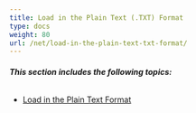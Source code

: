 ```yaml
---
title: Load in the Plain Text (.TXT) Format
type: docs
weight: 80
url: /net/load-in-the-plain-text-txt-format/
---
```


###### **This section includes the following topics:** 
- [Load in the Plain Text Format](/words/net/load-in-the-plain-text-format)
